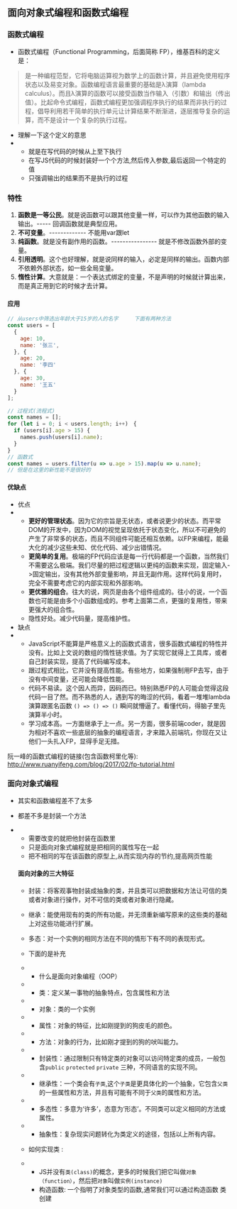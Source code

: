 ## 面向对象式编程和函数式编程

### 函数式编程

- 函数式编程（Functional Programming，后面简称 FP），维基百科的定义是：

> 是一种编程范型，它将电脑运算视为数学上的函数计算，并且避免使用程序状态以及易变对象。函数编程语言最重要的基础是λ演算（lambda calculus）。而且λ演算的函数可以接受函数当作输入（引数）和输出（传出值）。比起命令式编程，函数式编程更加强调程序执行的结果而非执行的过程，倡导利用若干简单的执行单元让计算结果不断渐进，逐层推导复杂的运算，而不是设计一个复杂的执行过程。

- 理解一下这个定义的意思
- - 就是在写代码的时候从上至下执行
  - 在写JS代码的时候封装好一个个方法,然后传入参数,最后返回一个特定的值
  - 只强调输出的结果而不是执行的过程

### 特性

1. **函数是一等公民**。就是说函数可以跟其他变量一样，可以作为其他函数的输入输出。----- 回调函数就是典型应用。
2. **不可变量**。-------------    不能用var跟let
3. **纯函数**。就是没有副作用的函数。----------------     就是不修改函数外部的变量。
4. **引用透明**。这个也好理解，就是说同样的输入，必定是同样的输出。函数内部不依赖外部状态，如一些全局变量。
5. **惰性计算**。大意就是：一个表达式绑定的变量，不是声明的时候就计算出来，而是真正用到它的时候才去计算。

#### 应用

```js
// 从users中筛选出年龄大于15岁的人的名字     下面有两种方法
const users = [
  {
    age: 10,
    name: '张三',
  }, {
    age: 20,
    name: '李四'
  }, {
    age: 30,
    name: '王五'
  }
];

// 过程式(流程式)
const names = [];
for (let i = 0; i < users.length; i++)　{
  if (users[i].age > 15) {
    names.push(users[i].name);
  }
}
// 函数式
const names = users.filter(u => u.age > 15).map(u => u.name);
// 但是在这里的新性能不是很好的
```

#### 优缺点 

- 优点
- - **更好的管理状态**。因为它的宗旨是无状态，或者说更少的状态。而平常DOM的开发中，因为DOM的视觉呈现依托于状态变化，所以不可避免的产生了非常多的状态，而且不同组件可能还相互依赖。以FP来编程，能最大化的减少这些未知、优化代码、减少出错情况。
  - **更简单的复用**。极端的FP代码应该是每一行代码都是一个函数，当然我们不需要这么极端。我们尽量的把过程逻辑以更纯的函数来实现，固定输入->固定输出，没有其他外部变量影响，并且无副作用。这样代码复用时，完全不需要考虑它的内部实现和外部影响。
  - **更优雅的组合**。往大的说，网页是由各个组件组成的。往小的说，一个函数也可能是由多个小函数组成的。参考上面第二点，更强的复用性，带来更强大的组合性。
  - 隐性好处。减少代码量，提高维护性。
- 缺点
- - JavaScript不能算是严格意义上的函数式语言，很多函数式编程的特性并没有。比如上文说的数组的惰性链求值。为了实现它就得上工具库，或者自己封装实现，提高了代码编写成本。
  - 跟过程式相比，它并没有提高性能。有些地方，如果强制用FP去写，由于没有中间变量，还可能会降低性能。
  - 代码不易读。这个因人而异，因码而已。特别熟悉FP的人可能会觉得这段代码一目了然。而不熟悉的人，遇到写的晦涩的代码，看着一堆堆lambda演算跟匿名函数 `() => () => ()` 瞬间就懵逼了。看懂代码，得脑子里先演算半小时。
  - 学习成本高。一方面继承于上一点。另一方面，很多前端coder，就是因为相对不喜欢一些底层的抽象的编程语言，才来踏入前端坑，你现在又让他们一头扎入FP，显得手足无措。

阮一峰的函数式编程的链接(包含函数柯里化等): http://www.ruanyifeng.com/blog/2017/02/fp-tutorial.html

### 面向对象式编程

- 其实和函数编程差不了太多

- 都差不多是封装一个方法

- - 需要改变的就把他封装在函数里
  - 只是面向对象式编程就是把相同的属性写在一起
  - 把不相同的写在该函数的原型上,从而实现内存的节约,提高网页性能

  #### 面向对象的三大特征

  - 封装：将客观事物封装成抽象的类，并且类可以把数据和方法让可信的类或者对象进行操作，对不可信的类或者对象进行隐藏。  
  - 继承：能使用现有的类的所有功能，并无须重新编写原来的这些类的基础上对这些功能进行扩展。  
  - 多态：对一个实例的相同方法在不同的情形下有不同的表现形式。  
  - 下面的是补充

  - - 什么是面向对象编程（OOP）

  - - 类：定义某一事物的抽象特点，包含属性和方法
  - - 对象：类的一个实例
  - - 属性：对象的特征，比如刚提到的狗皮毛的颜色。
  - - 方法：对象的行为，比如刚才提到的狗的吠叫能力。
  - - 封装性：通过限制只有特定类的对象可以访问特定类的成员，一般包含`public` `protected` `private` 三种，不同语言的实现不同。
  - - 继承性：一个类会有`子类`,这个`子类`是更具体化的一个抽象，它包含`父类`的一些属性和方法，并且有可能有不同于`父类`的属性和方法。
  - - 多态性：多意为‘许多’，态意为‘形态’。不同类可以定义相同的方法或属性。
  - - 抽象性：复杂现实问题转化为类定义的途径，包括以上所有内容。
  - 如何实现类 : 
  - - JS并没有`类(class)`的概念，更多的时候我们把它叫做`对象（function）`，然后把`对象`叫做`实例(instance)` 
    - 构造函数: 一个指明了对象类型的函数,通常我们可以通过构造函数 类 创建